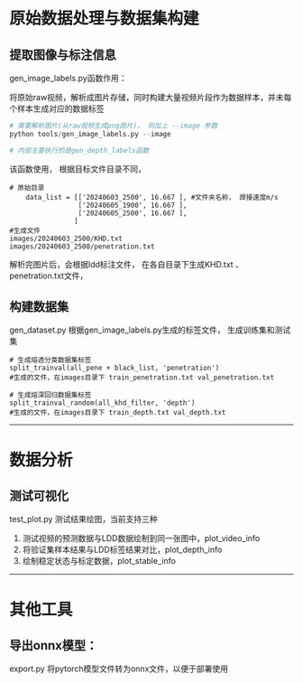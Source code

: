 # 原始数据处理与数据集构建

## 提取图像与标注信息

gen_image_labels.py函数作用：

将原始raw视频，解析成图片存储，同时构建大量视频片段作为数据样本，并未每个样本生成对应的数据标签

```python
# 需要解析图片(从raw视频生成png图片)， 则加上 --image 参数
python tools/gen_image_labels.py --image 

# 内部主要执行的是gen_depth_labels函数
```

该函数使用， 根据目标文件目录不同，

```
# 原始目录  
    data_list = [['20240603_2500', 16.667 ], #文件夹名称， 焊接速度m/s
                 ['20240605_1900', 16.667 ], 
                 ['20240605_2500', 16.667 ], 
                ]
#生成文件
images/20240603_2500/KHD.txt
images/20240603_2500/penetration.txt

```

解析完图片后，会根据ldd标注文件， 在各自目录下生成KHD.txt 、penetration.txt文件，

## 构建数据集

gen_dataset.py 根据gen_image_labels.py生成的标签文件， 生成训练集和测试集

```
# 生成熔透分类数据集标签
split_trainval(all_pene + black_list, 'penetration')
#生成的文件，在images目录下 train_penetration.txt val_penetration.txt

# 生成熔深回归数据集标签
split_trainval_random(all_khd_filter, 'depth')
#生成的文件，在images目录下 train_depth.txt val_depth.txt

```

---

# 数据分析

## 测试可视化

test_plot.py 测试结果绘图，当前支持三种

1. 测试视频的预测数据与LDD数据绘制到同一张图中，plot_video_info
2. 将验证集样本结果与LDD标签结果对比，plot_depth_info
3. 绘制稳定状态与标定数据，plot_stable_info

---

# 其他工具

## 导出onnx模型：

export.py 将pytorch模型文件转为onnx文件，以便于部署使用

